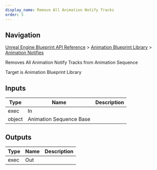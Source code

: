 ```yaml
---
display_name: Remove All Animation Notify Tracks
order: 5
---
```

## Navigation

[Unreal Engine Blueprint API Reference](https://dev.epicgames.com/documentation/en-us/unreal-engine/BlueprintAPI) > [Animation Blueprint Library](https://dev.epicgames.com/documentation/en-us/unreal-engine/BlueprintAPI/AnimationBlueprintLibrary) > [Animation Notifies](https://dev.epicgames.com/documentation/en-us/unreal-engine/BlueprintAPI/AnimationBlueprintLibrary/AnimationNotifies)

Removes All Animation Notify Tracks from Animation Sequence

Target is Animation Blueprint Library

## Inputs

| Type | Name | Description |
| --- | --- | --- |
| exec | In |  |
| object | Animation Sequence Base |  |

## Outputs

| Type | Name | Description |
| --- | --- | --- |
| exec | Out |  |
